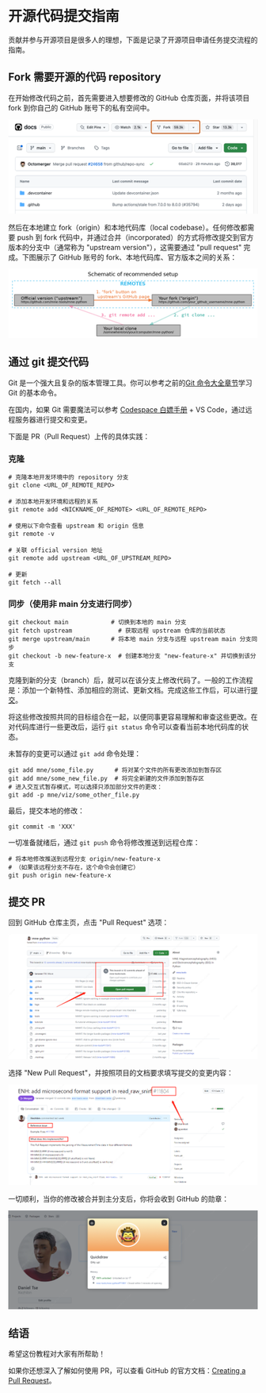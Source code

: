 # 开源代码提交指南

贡献并参与开源项目是很多人的理想，下面是记录了开源项目申请任务提交流程的指南。

## Fork 需要开源的代码 repository

在开始修改代码之前，首先需要进入想要修改的 GitHub 仓库页面，并将该项目 fork 到你自己的 GitHub 账号下的私有空间中。

![fork示例](.\images\fork_button.png)

然后在本地建立 fork（origin）和本地代码库（local codebase）。任何修改都需要 push 到 fork 代码中，并通过合并（incorporated）的方式将修改提交到官方版本的分支中（通常称为 "upstream version"），这需要通过 "pull request" 完成。下图展示了 GitHub 账号的 fork、本地代码库、官方版本之间的关系：

![三者关系示例](.\images\graphviz.png)

## 通过 git 提交代码

Git 是一个强大且复杂的版本管理工具。你可以参考之前的[Git 命令大全章节](./git.md)学习 Git 的基本命令。

在国内，如果 Git 需要魔法可以参考 [Codespace 白嫖手册](./codespaces.md) + VS Code，通过远程服务器进行提交和变更。

下面是 PR（Pull Request）上传的具体实践：

### 克隆

```shell
# 克隆本地开发环境中的 repository 分支
git clone <URL_OF_REMOTE_REPO> 

# 添加本地开发环境和远程的关系
git remote add <NICKNAME_OF_REMOTE> <URL_OF_REMOTE_REPO>

# 使用以下命令查看 upstream 和 origin 信息
git remote -v 

# 关联 official version 地址 
git remote add upstream <URL_OF_UPSTREAM_REPO>

# 更新
git fetch --all
```

### 同步（使用非 main 分支进行同步）

```shell
git checkout main            # 切换到本地的 main 分支
git fetch upstream             # 获取远程 upstream 仓库的当前状态
git merge upstream/main      # 将本地 main 分支与远程 upstream main 分支同步
git checkout -b new-feature-x  # 创建本地分支 "new-feature-x" 并切换到该分支
```

克隆到新的分支（branch）后，就可以在该分支上修改代码了。一般的工作流程是：添加一个新特性、添加相应的测试、更新文档。完成这些工作后，可以进行[提交](https://git-scm.com/docs/git-commit)。

将这些修改按照共同的目标组合在一起，以便同事更容易理解和审查这些更改。在对代码库进行一些更改后，运行 `git status` 命令可以查看当前本地代码库的状态。

未暂存的变更可以通过 `git add` 命令处理：

```shell
git add mne/some_file.py      # 将对某个文件的所有更改添加到暂存区
git add mne/some_new_file.py  # 将完全新建的文件添加到暂存区
# 进入交互式暂存模式，可以选择只添加部分文件的更改：
git add -p mne/viz/some_other_file.py
```

最后，提交本地的修改：

```shell
git commit -m 'XXX'
```

一切准备就绪后，通过 `git push` 命令将修改推送到远程仓库：

```shell
# 将本地修改推送到远程分支 origin/new-feature-x
# （如果该远程分支不存在，这个命令会创建它）
git push origin new-feature-x
```

## 提交 PR

回到 GitHub 仓库主页，点击 "Pull Request" 选项：

![提交代码按钮](./images/pull_request.png)

选择 "New Pull Request"，并按照项目的文档要求填写提交的变更内容：

![提交文件内容](.\images\document.png)

一切顺利，当你的修改被合并到主分支后，你将会收到 GitHub 的勋章：

![完成](.\images\achivement.png)

## 结语

希望这份教程对大家有所帮助！

如果你还想深入了解如何使用 PR，可以查看 GitHub 的官方文档：[Creating a Pull Request](https://docs.github.com/en/pull-requests/collaborating-with-pull-requests/proposing-changes-to-your-work-with-pull-requests/creating-a-pull-request)。